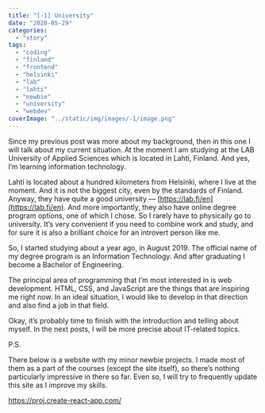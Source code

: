 ```yaml
---
title: "[-1] University"
date: "2020-05-29"
categories:
  - "story"
tags:
  - "coding"
  - "finland"
  - "frontend"
  - "helsinki"
  - "lab"
  - "lahti"
  - "newbie"
  - "university"
  - "webdev"
coverImage: "../static/img/images/-1/image.png"
---
```


Since my previous post was more about my background, then in this one I will talk about my current situation. At the moment I am studying at the LAB University of Applied Sciences which is located in Lahti, Finland. And yes, I’m learning information technology.

Lahti is located about a hundred kilometers from Helsinki, where I live at the moment. And it is not the biggest city, even by the standards of Finland. Anyway, they have quite a good university — [https://lab.fi/en](https://lab.fi/en). And more importantly, they also have online degree program options, one of which I chose. So I rarely have to physically go to university. It’s very convenient if you need to combine work and study, and for sure it is also a brilliant choice for an introvert person like me.

So, I started studying about a year ago, in August 2019. The official name of my degree program is an Information Technology. And after graduating I become a Bachelor of Engineering.

The principal area of programming that I’m most interested in is web development. HTML, CSS, and JavaScript are the things that are inspiring me right now. In an ideal situation, I would like to develop in that direction and also find a job in that field.

Okay, it’s probably time to finish with the introduction and telling about myself. In the next posts, I will be more precise about IT-related topics.

P.S.

There below is a website with my minor newbie projects. I made most of them as a part of the courses (except the site itself), so there’s nothing particularly impressive in there so far. Even so, I will try to frequently update this site as I improve my skills.

https://proj.create-react-app.com/
